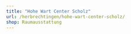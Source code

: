 ```yaml
---
title: "Hohe Wart Center Scholz"
url: /herbrechtingen/hohe-wart-center-scholz/
shop: Raumausstattung
---
```

